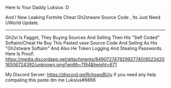 Here Is Your Daddy Luksius :D

And I Now Leaking Fortnite Cheat Gh2stware Source Code , Its Just Need UWorld Update.

------

Gh2st Is Faggot, They Buying Sources And Selling Then His "Self Coded" Softaim/Cheat
He Buy This Pasted vase Source Code And Seliing As His "Gh2stware Softaim"
And Also He Token Logging And Stealing Passwords.
Here Is Proof:
https://media.discordapp.net/attachments/849072747929927740/852342016506724392/unknown.png?width=1194&height=671

My Discord Server: https://discord.gg/RchswsBUjv
if you need any help compaling this paste dm me Luksius#6666

